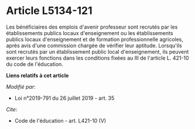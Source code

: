 # Article L5134-121

Les bénéficiaires des emplois d'avenir professeur sont recrutés par les établissements publics locaux d'enseignement ou les
établissements publics locaux d'enseignement et de formation professionnelle agricoles, après avis d'une commission chargée
de vérifier leur aptitude. Lorsqu'ils sont recrutés par un établissement public local d'enseignement, ils peuvent exercer
leurs fonctions dans les conditions fixées au III de l'article L. 421-10 du code de l'éducation.

**Liens relatifs à cet article**

_Modifié par_:

  - Loi n°2019-791 du 26 juillet 2019 - art. 35

_Cite_:

  - Code de l'éducation - art. L421-10 (V)

